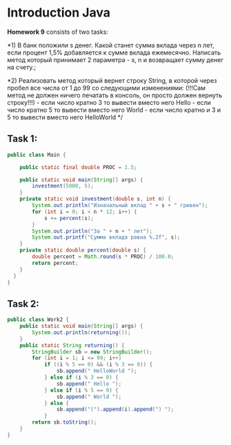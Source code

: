 # Introduction Java 
**Homework 9** consists of two tasks:

*1) В банк положили s денег. Какой станет сумма вклада через n лет, если процент 1,5% добавляется к сумме вклада ежемесячно. Написать метод который принимает 2 параметра - s, n и возвращает сумму денег на счету.;

*2) Реализовать метод который вернет строку String, в которой через пробел все числа от 1 до 99 со следующими изменениями: (!!!Сам метод не должен ничего печатать в консоль, он просто должен вернуть строку!!!)
              - если число кратно 3 то вывести вместо него Hello
              - если число кратно 5 то вывести вместо него World
              - если число кратно и 3 и 5 то вывести вместо него HelloWorld  */
## Task 1:
```java
public class Main {

    public static final double PROC = 1.5;

    public static void main(String[] args) {
        investment(5000, 5);
    }
    private static void investment(double s, int n) {
        System.out.println("Изначальный вклад " + s + " гривен");
        for (int i = 0; i < n * 12; i++) {
            s += percent(s);
        }
        System.out.println("За " + n + " лет");
        System.out.printf("Сумма вклада равна %.2f", s);
    }
    private static double percent(double s) {
        double percent = Math.round(s * PROC) / 100.0;
        return percent;
    }
  }
}
```
## Task 2:
```java
public class Work2 {
    public static void main(String[] args) {
        System.out.println(returning());
    }
    public static String returning() {
        StringBuilder sb = new StringBuilder();
        for (int i = 1; i <= 99; i++)
            if ((i % 5 == 0) && (i % 3 == 0)) {
                sb.append(" HelloWorld ");
            } else if (i % 3 == 0) {
                sb.append(" Hello ");
            } else if (i % 5 == 0) {
                sb.append(" World ");
            } else {
                sb.append("(").append(i).append(") ");
            }
        return sb.toString();
    }
}
```